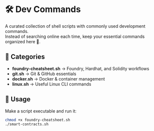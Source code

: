 # 🛠️ Dev Commands

A curated collection of shell scripts with commonly used development commands.  
Instead of searching online each time, keep your essential commands organized here 🚀.

## 📂 Categories
- **foundry-cheatsheet.sh** → Foundry, Hardhat, and Solidity workflows  
- **git.sh** → Git & GitHub essentials  
- **docker.sh** → Docker & container management  
- **linux.sh** → Useful Linux CLI commands  

## 📌 Usage
Make a script executable and run it:
```sh
chmod +x foundry-cheatsheet.sh
./smart-contracts.sh
```
